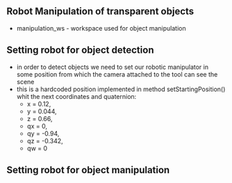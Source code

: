 ## Robot Manipulation of transparent objects

- manipulation_ws - workspace used for object manipulation

## Setting robot for object detection

- in order to detect objects we need to set our robotic manipulator in some position from which the camera attached to the tool can see the scene
- this is a hardcoded position implemented in method setStartingPosition() whit the next coordinates and quaternion:
    - x = 0.12,
    - y = 0.044,
    - z = 0.66,
    - qx = 0,
    - qy = -0.94,
    - qz = -0.342,
    - qw = 0

## Setting robot for object manipulation


